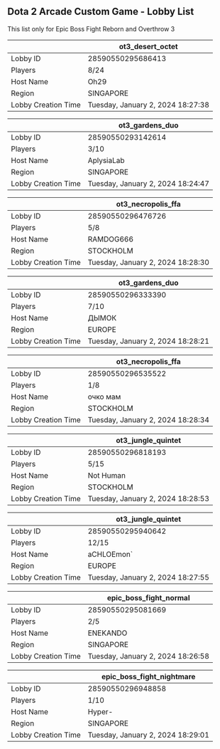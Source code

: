 ## Dota 2 Arcade Custom Game - Lobby List

This list only for Epic Boss Fight Reborn and Overthrow 3

|  | ot3_desert_octet |
| ------ | ------ |
| Lobby ID | 28590550295686413 |
| Players | 8/24 |
| Host Name | Oh29 |
| Region | SINGAPORE |
| Lobby Creation Time | Tuesday, January 2, 2024 18:27:38 |


|  | ot3_gardens_duo |
| ------ | ------ |
| Lobby ID | 28590550293142614 |
| Players | 3/10 |
| Host Name | AplysiaLab |
| Region | SINGAPORE |
| Lobby Creation Time | Tuesday, January 2, 2024 18:24:47 |


|  | ot3_necropolis_ffa |
| ------ | ------ |
| Lobby ID | 28590550296476726 |
| Players | 5/8 |
| Host Name | RAMDOG666 |
| Region | STOCKHOLM |
| Lobby Creation Time | Tuesday, January 2, 2024 18:28:30 |


|  | ot3_gardens_duo |
| ------ | ------ |
| Lobby ID | 28590550296333390 |
| Players | 7/10 |
| Host Name | ДЫМОК |
| Region | EUROPE |
| Lobby Creation Time | Tuesday, January 2, 2024 18:28:21 |


|  | ot3_necropolis_ffa |
| ------ | ------ |
| Lobby ID | 28590550296535522 |
| Players | 1/8 |
| Host Name | очко мам |
| Region | STOCKHOLM |
| Lobby Creation Time | Tuesday, January 2, 2024 18:28:34 |


|  | ot3_jungle_quintet |
| ------ | ------ |
| Lobby ID | 28590550296818193 |
| Players | 5/15 |
| Host Name | Not Human |
| Region | STOCKHOLM |
| Lobby Creation Time | Tuesday, January 2, 2024 18:28:53 |


|  | ot3_jungle_quintet |
| ------ | ------ |
| Lobby ID | 28590550295940642 |
| Players | 12/15 |
| Host Name | aCHLOEmon` |
| Region | EUROPE |
| Lobby Creation Time | Tuesday, January 2, 2024 18:27:55 |


|  | epic_boss_fight_normal |
| ------ | ------ |
| Lobby ID | 28590550295081669 |
| Players | 2/5 |
| Host Name | ENEKANDO |
| Region | SINGAPORE |
| Lobby Creation Time | Tuesday, January 2, 2024 18:26:58 |


|  | epic_boss_fight_nightmare |
| ------ | ------ |
| Lobby ID | 28590550296948858 |
| Players | 1/10 |
| Host Name | Hyper- |
| Region | SINGAPORE |
| Lobby Creation Time | Tuesday, January 2, 2024 18:29:01 |


